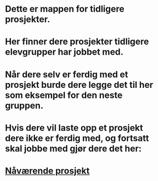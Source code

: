 # Dette er mappen for tidligere prosjekter.

# Her finner dere prosjekter tidligere elevgrupper har jobbet med.

# Når dere selv er ferdig med et prosjekt burde dere legge det til her som eksempel for den neste gruppen.

# Hvis dere vil laste opp et prosjekt dere ikke er ferdig med, og fortsatt skal jobbe med gjør dere det her: 
# [Nåværende prosjekt](https://github.com/robotikklinja/ur-robot/tree/master/UR3e/Nåværende_prosjekt)